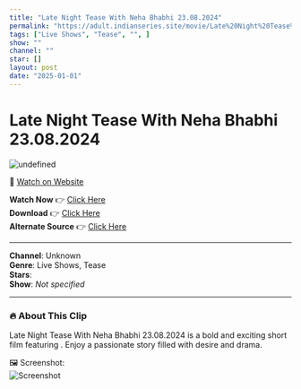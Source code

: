 ```yaml
---
title: "Late Night Tease With Neha Bhabhi 23.08.2024"
permalink: "https://adult.indianseries.site/movie/Late%20Night%20Tease%20With%20Neha%20Bhabhi%2023.08.2024"
tags: ["Live Shows", "Tease", "", ]
show: ""
channel: ""
star: []
layout: post
date: "2025-01-01"
---
```


# Late Night Tease With Neha Bhabhi 23.08.2024

![undefined](https://desisins.com/wp-content/uploads/2024/08/Late-Night-tEase-Neha-DesiSins.com_.jpg)

🔗 [Watch on Website](https://adult.indianseries.site/movie/Late%20Night%20Tease%20With%20Neha%20Bhabhi%2023.08.2024)

**Watch Now** 👉 [Click Here](https://adult.indianseries.site/movie/Late%20Night%20Tease%20With%20Neha%20Bhabhi%2023.08.2024)  
**Download** 👉 [Click Here](https://adult.indianseries.site/movie/Late%20Night%20Tease%20With%20Neha%20Bhabhi%2023.08.2024)  
**Alternate Source** 👉 [Click Here](https://adult.indianseries.site/movie/Late%20Night%20Tease%20With%20Neha%20Bhabhi%2023.08.2024)

---

**Channel**: Unknown  
**Genre**: Live Shows, Tease  
**Stars**:   
**Show**: *Not specified*

---

### 🔥 About This Clip

Late Night Tease With Neha Bhabhi 23.08.2024 is a bold and exciting short film featuring . Enjoy a passionate story filled with desire and drama.
 
🖼️ Screenshot:  
![Screenshot](https://desisins.com/wp-content/uploads/2024/08/Late-Night-tEase-Neha-DesiSins.com_.jpg)
